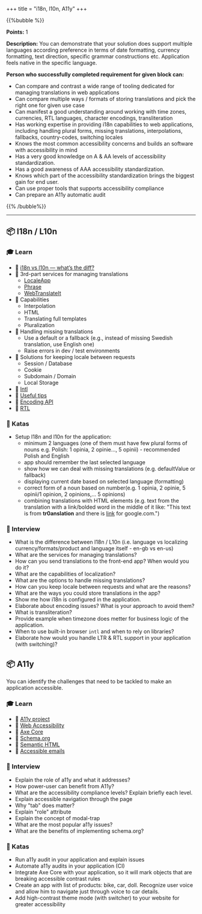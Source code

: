 +++
title = "i18n, l10n, A11y"
+++

{{%bubble %}}

**Points:** 1

**Description:** You can demonstrate that your solution does support multiple languages according preference in terms of date formatting, currency formatting, text direction, specific grammar constructions etc. Application feels native in the specific language.

**Person who successfully completed requirement for given block can:** 

- Can compare and contrast a wide range of tooling dedicated for managing translations in web applications
- Can compare multiple ways / formats of storing translations and pick the right one for given use case
- Can manifest a good understanding around working with time zones, currencies, RTL languages, character encodings, transliteration 
- Has working expertise in providing i18n capabilities to web applications, including handling plural forms, missing translations, interpolations, fallbacks, country-codes, switching locales
- Knows the most common accessibility concerns and builds an software with accessibility in mind
- Has a very good knowledge on A & AA levels of accessibility standardization.
- Has a good awareness of AAA accessibility standardization.
- Knows which part of the accessibility standardization brings the biggest gain for end user.
- Can use proper tools that supports accessibility compliance
- Can prepare an A11y automatic audit

{{% /bubble%}}

---

## 📦 I18n / L10n

### 🎓 Learn

- 📗 [i18n vs l10n — what’s the diff?](https://blog.mozilla.org/l10n/2011/12/14/i18n-vs-l10n-whats-the-diff)
- 📗 3rd-part services for managing translations
  - [LocaleApp](https://www.localeapp.com/)
  - [Phrase](https://phrase.com/)
  - [WebTranslateIt](https://webtranslateit.com/)
- 📗 Capabilities
  - Interpolation
  - HTML
  - Translating full templates
  - Pluralization
- 📗 Handling missing translations
  - Use a default or a fallback (e.g., instead of missing Swedish translation, use English one)
  - Raise errors in dev / test environments
- 📗 Solutions for keeping locale between requests
  - Session / Database
  - Cookie
  - Subdomain / Domain
  - Local Storage
- 📗 [Intl](https://developer.mozilla.org/en-US/docs/Web/JavaScript/Reference/Global_Objects/Intl)
- 📗 [Useful tips](https://developers.google.com/international/)
- 📗 [Encoding API](https://developer.mozilla.org/en-US/docs/Web/API/Encoding_API)
- 📗 [RTL](https://www.w3.org/International/questions/qa-html-dir)

### 📝 Katas

- Setup I18n and l10n for the application:
  - minimum 2 languages (one of them must have few plural forms of nouns e.g. Polish: 1 opinia, 2 opinie..., 5 opinii) - recommended Polish and English
  - app should remember the last selected language
  - show how we can deal with missing translations (e.g. defaultValue or fallback)
  - displaying current date based on selected language (formatting)
  - correct form of a noun based on number(e.g. 1 opinia, 2 opinie, 5 opinii/1 opinion, 2 opinions,... 5 opinions) 
  - combining translations with HTML elements (e.g. text from the translation with a link/bolded word in the middle of it like: "This text is from **tr0anslation** and there is [link](https://google.com) for google.com.")

### 🎤 Interview

- What is the difference between I18n / L10n (i.e. language vs localizing currency/formats/product and language itself - en-gb vs en-us)
- What are the services for managing translations?
- How can you send translations to the front-end app? When would you do it?
- What are the capabilities of localization?
- What are the options to handle missing translations?
- How can you keep locale between requests and what are the reasons?
- What are the ways you could store translations in the app?
- Show me how i18n is configured in the application.
- Elaborate about encoding issues? What is your approach to avoid them?
- What is transliteration?
- Provide example when timezone does metter for business logic of the application.
- When to use built-in browser `intl` and when to rely on libraries?
- Elaborate how would you handle LTR & RTL support in your application (with switching)?

## 📦 A11y

You can identify the challenges that need to be tackled to make an application accessible.


### 🎓 Learn

- 📗 [A11y project](https://a11yproject.com/)
- 📗 [Web Accessibility](https://developer.mozilla.org/en-US/docs/Web/Accessibility)
- 📗 [Axe Core](https://github.com/dequelabs/axe-core)
- 📗 [Schema.org](https://schema.org/)
- 📗 [Semantic HTML](https://www.w3schools.com/html/html5_semantic_elements.asp)
- 📗 [Accessible emails](https://www.campaignmonitor.com/resources/guides/accessibility/)

### 🎤 Interview

- Explain the role of a11y and what it addresses?
- How power-user can benefit from A11y?
- What are the accessibility compliance levels? Explain briefly each level.
- Explain accessible navigation through the page
- Why "tab" does matter?
- Explain "role" attribute
- Explain the concept of modal-trap
- What are the most popular a11y issues?
- What are the benefits of implementing schema.org?

### 📝 Katas

- Run a11y audit in your application and explain issues
- Automate a11y audits in your application (CI)
- Integrate Axe Core with your application, so it will mark objects that are breaking accessible contrast rules
- Create an app with list of products: bike, car, doll. Recognize user voice and allow him to navigate just through voice to car details.
- Add high-contrast theme mode (with switcher) to your website for greater accessibility
